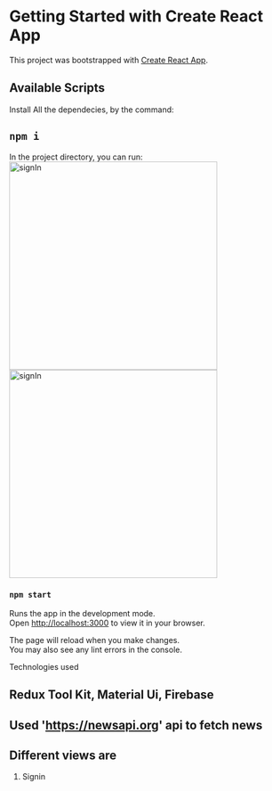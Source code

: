 # Getting Started with Create React App

This project was bootstrapped with [Create React App](https://github.com/facebook/create-react-app).

## Available Scripts
Install All the dependecies, by the command:

## `npm i`
In the project directory, you can run:
<img width="374" alt="signIn" src="https://github.com/chandannath500/newsapp/assets/46443346/677b438d-8236-48a3-a2fc-1c04ab14837d">
<img width="374" alt="signIn" src="https://github.com/chandannath500/newsapp/assets/46443346/7711d873-964b-4cb4-9eea-cbf49f8b380c">

### `npm start`

Runs the app in the development mode.\
Open [http://localhost:3000](http://localhost:3000) to view it in your browser.

The page will reload when you make changes.\
You may also see any lint errors in the console.

Technologies used
## Redux Tool Kit, Material Ui, Firebase
## Used 'https://newsapi.org' api to fetch news
## Different views are
1) Signin

